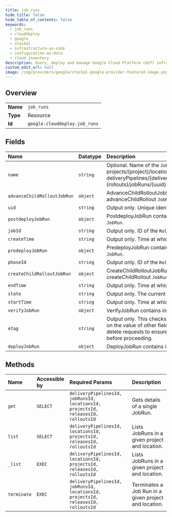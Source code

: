 ```yaml
---
title: job_runs
hide_title: false
hide_table_of_contents: false
keywords:
  - job_runs
  - clouddeploy
  - google    
  - stackql
  - infrastructure-as-code
  - configuration-as-data
  - cloud inventory
description: Query, deploy and manage Google Cloud Platform (GCP) infrastructure and resources using SQL
custom_edit_url: null
image: /img/providers/google/stackql-google-provider-featured-image.png
---
```

  
    

## Overview
<table><tbody>
<tr><td><b>Name</b></td><td><code>job_runs</code></td></tr>
<tr><td><b>Type</b></td><td>Resource</td></tr>
<tr><td><b>Id</b></td><td><code>google.clouddeploy.job_runs</code></td></tr>
</tbody></table>

## Fields
| Name | Datatype | Description |
|:-----|:---------|:------------|
| `name` | `string` | Optional. Name of the `JobRun`. Format is projects/&#123;project&#125;/locations/&#123;location&#125;/ deliveryPipelines/&#123;deliveryPipeline&#125;/releases/&#123;releases&#125;/rollouts/ &#123;rollouts&#125;/jobRuns/&#123;uuid&#125;. |
| `advanceChildRolloutJobRun` | `object` | AdvanceChildRolloutJobRun contains information specific to a advanceChildRollout `JobRun`. |
| `uid` | `string` | Output only. Unique identifier of the `JobRun`. |
| `postdeployJobRun` | `object` | PostdeployJobRun contains information specific to a postdeploy `JobRun`. |
| `jobId` | `string` | Output only. ID of the `Rollout` job this `JobRun` corresponds to. |
| `createTime` | `string` | Output only. Time at which the `JobRun` was created. |
| `predeployJobRun` | `object` | PredeployJobRun contains information specific to a predeploy `JobRun`. |
| `phaseId` | `string` | Output only. ID of the `Rollout` phase this `JobRun` belongs in. |
| `createChildRolloutJobRun` | `object` | CreateChildRolloutJobRun contains information specific to a createChildRollout `JobRun`. |
| `endTime` | `string` | Output only. Time at which the `JobRun` ended. |
| `state` | `string` | Output only. The current state of the `JobRun`. |
| `startTime` | `string` | Output only. Time at which the `JobRun` was started. |
| `verifyJobRun` | `object` | VerifyJobRun contains information specific to a verify `JobRun`. |
| `etag` | `string` | Output only. This checksum is computed by the server based on the value of other fields, and may be sent on update and delete requests to ensure the client has an up-to-date value before proceeding. |
| `deployJobRun` | `object` | DeployJobRun contains information specific to a deploy `JobRun`. |
## Methods
| Name | Accessible by | Required Params | Description |
|:-----|:--------------|:----------------|:------------|
| `get` | `SELECT` | `deliveryPipelinesId, jobRunsId, locationsId, projectsId, releasesId, rolloutsId` | Gets details of a single JobRun. |
| `list` | `SELECT` | `deliveryPipelinesId, locationsId, projectsId, releasesId, rolloutsId` | Lists JobRuns in a given project and location. |
| `_list` | `EXEC` | `deliveryPipelinesId, locationsId, projectsId, releasesId, rolloutsId` | Lists JobRuns in a given project and location. |
| `terminate` | `EXEC` | `deliveryPipelinesId, jobRunsId, locationsId, projectsId, releasesId, rolloutsId` | Terminates a Job Run in a given project and location. |
